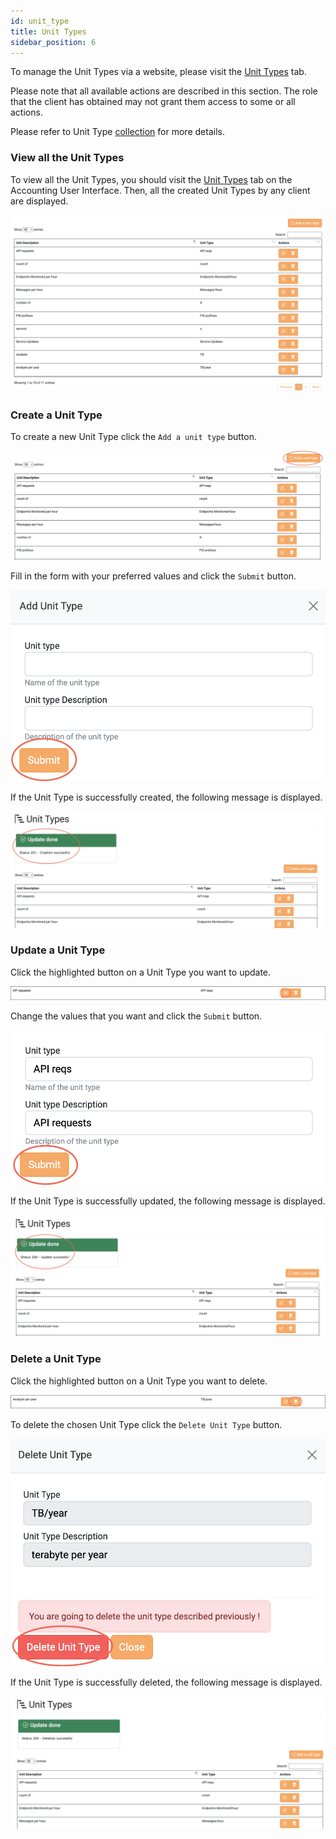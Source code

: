 ```yaml
---
id: unit_type
title: Unit Types
sidebar_position: 6
---
```

To manage the Unit Types via a website, please visit the <a href="https://accounting.eosc-portal.eu/unit-types">Unit Types</a> tab.

Please note that all available actions are described in this section. The role that the client has obtained may not grant them access to some or all actions.

Please refer to Unit Type [collection](/docs/api/unit_type.md) for more details.

### View all the Unit Types

To view all the Unit Types, you should visit the <a href="https://accounting.eosc-portal.eu/unit-types">Unit Types</a> tab on the Accounting User Interface.
Then, all the created Unit Types by any client are displayed.

![](assets/unit_type/unit_types.png)

### Create a Unit Type

To create a new Unit Type click the `Add a unit type` button.

![](assets/unit_type/create.png)

Fill in the form with your preferred values and click the `Submit` button.

![](assets/unit_type/submit.png)

If the Unit Type is successfully created, the following message is displayed.

![](assets/unit_type/create_success.png)

### Update a Unit Type

Click the highlighted button on a Unit Type you want to update.

![](assets/unit_type/update.png)

Change the values that you want and click the `Submit` button.

![](assets/unit_type/update_submit.png)

If the Unit Type is successfully updated, the following message is displayed.

![](assets/unit_type/update_success.png)

### Delete a Unit Type

Click the highlighted button on a Unit Type you want to delete.

![](assets/unit_type/delete.png)

To delete the chosen Unit Type click the `Delete Unit Type` button.

![](assets/unit_type/delete_submit.png)

If the Unit Type is successfully deleted, the following message is displayed.

![](assets/unit_type/delete_success.png)